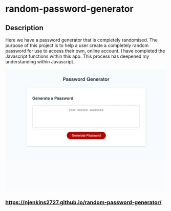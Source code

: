 # random-password-generator

## Description

Here we have a password generator that is completely randomised. The purpose of this project is to help a user create a completely random password for use to access their own, online account. I have completed the Javascript  functions within this app. This process has deepened my understanding within Javascript. 

 ![Image Of Website](./screenshot.html.png)

 ### https://njenkins2727.github.io/random-password-generator/